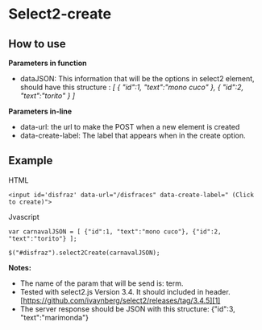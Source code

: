 Select2-create
==============

How to use
----------

**Parameters in function**

 - dataJSON: This information that will be the options in select2 element, should have this structure :
    *[ { "id":1, "text":"mono cuco" }, { "id":2, "text":"torito" } ]*

**Parameters in-line**

 - data-url: the url to make the POST when a new element is created
 - data-create-label: The label that appears when in the create option.


Example
-------
HTML

    <input id='disfraz' data-url="/disfraces" data-create-label=" (Click to create)">

Jvascript

    var carnavalJSON = [ {"id":1, "text":"mono cuco"}, {"id":2, "text":"torito"} ];
    
    $("#disfraz").select2Create(carnavalJSON);

**Notes:** 

 - The name of the param that will be send is: term.
 - Tested with select2.js Version 3.4. It should included in header. [https://github.com/ivaynberg/select2/releases/tag/3.4.5][1]
 - The server response should be JSON with this structure: {"id":3, "text":"marimonda"}

  [1]: https://github.com/ivaynberg/select2/releases/tag/3.4.5
